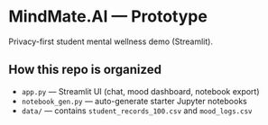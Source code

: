 # MindMate.AI — Prototype

Privacy-first student mental wellness demo (Streamlit).

## How this repo is organized
- `app.py` — Streamlit UI (chat, mood dashboard, notebook export)
- `notebook_gen.py` — auto-generate starter Jupyter notebooks
- `data/` — contains `student_records_100.csv` and `mood_logs.csv`


